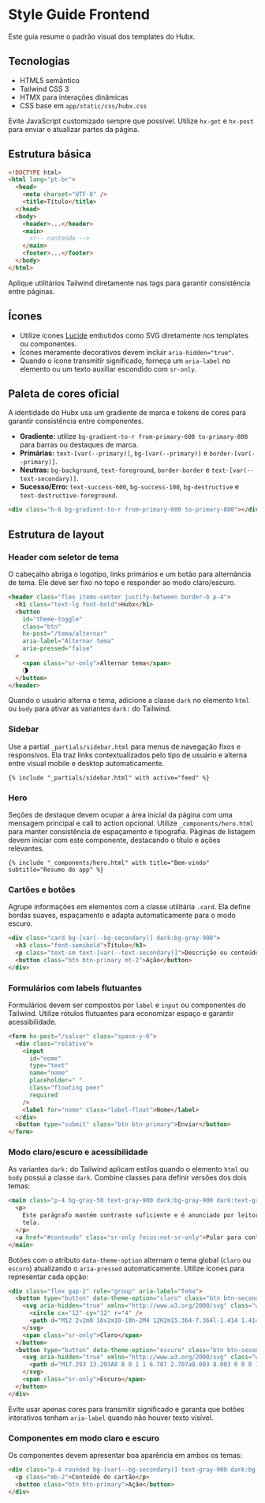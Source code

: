 # Style Guide Frontend

Este guia resume o padrão visual dos templates do Hubx.

## Tecnologias

- HTML5 semântico
- Tailwind CSS 3
- HTMX para interações dinâmicas
- CSS base em `app/static/css/hubx.css`

Evite JavaScript customizado sempre que possível. Utilize `hx-get` e `hx-post` para enviar e atualizar partes da página.

## Estrutura básica

```html
<!DOCTYPE html>
<html lang="pt-br">
  <head>
    <meta charset="UTF-8" />
    <title>Título</title>
  </head>
  <body>
    <header>...</header>
    <main>
      <!-- conteúdo -->
    </main>
    <footer>...</footer>
  </body>
</html>
```

Aplique utilitários Tailwind diretamente nas tags para garantir consistência entre páginas.

## Ícones

- Utilize ícones [Lucide](https://lucide.dev) embutidos como SVG diretamente nos templates ou componentes.
- Ícones meramente decorativos devem incluir `aria-hidden="true"`.
- Quando o ícone transmitir significado, forneça um `aria-label` no elemento ou um texto auxiliar escondido com `sr-only`.

## Paleta de cores oficial

A identidade do Hubx usa um gradiente de marca e tokens de cores para garantir
consistência entre componentes.

- **Gradiente:** utilize `bg-gradient-to-r from-primary-600 to-primary-800` para
  barras ou destaques de marca.
- **Primárias:** `text-[var(--primary)]`, `bg-[var(--primary)]` e
  `border-[var(--primary)]`.
- **Neutras:** `bg-background`, `text-foreground`, `border-border` e
  `text-[var(--text-secondary)]`.
- **Sucesso/Erro:** `text-success-600`, `bg-success-100`, `bg-destructive` e
  `text-destructive-foreground`.

```html
<div class="h-8 bg-gradient-to-r from-primary-600 to-primary-800"></div>
```

## Estrutura de layout

### Header com seletor de tema

O cabeçalho abriga o logotipo, links primários e um botão para alternância de
tema. Ele deve ser fixo no topo e responder ao modo claro/escuro.

```html
<header class="flex items-center justify-between border-b p-4">
  <h1 class="text-lg font-bold">Hubx</h1>
  <button
    id="theme-toggle"
    class="btn"
    hx-post="/tema/alternar"
    aria-label="Alternar tema"
    aria-pressed="false"
  >
    <span class="sr-only">Alternar tema</span>
    🌗
  </button>
</header>
```

Quando o usuário alterna o tema, adicione a classe `dark` no elemento `html`
ou `body` para ativar as variantes `dark:` do Tailwind.

### Sidebar

Use a partial `_partials/sidebar.html` para menus de navegação fixos e
responsivos. Ela traz links contextualizados pelo tipo de usuário e alterna
entre visual mobile e desktop automaticamente.

```django
{% include "_partials/sidebar.html" with active="feed" %}
```

### Hero

Seções de destaque devem ocupar a área inicial da página com uma mensagem
principal e call to action opcional. Utilize `_components/hero.html` para manter
consistência de espaçamento e tipografia. Páginas de listagem devem iniciar com
este componente, destacando o título e ações relevantes.

```django
{% include "_components/hero.html" with title="Bem-vindo" subtitle="Resumo do app" %}
```

### Cartões e botões

Agrupe informações em elementos com a classe utilitária `.card`. Ela define
bordas suaves, espaçamento e adapta automaticamente para o modo escuro.

```html
<div class="card bg-[var(--bg-secondary)] dark:bg-gray-900">
  <h3 class="font-semibold">Título</h3>
  <p class="text-sm text-[var(--text-secondary)]">Descrição ou conteúdo.</p>
  <button class="btn btn-primary mt-2">Ação</button>
</div>
```

### Formulários com labels flutuantes

Formulários devem ser compostos por `label` e `input` ou componentes do
Tailwind. Utilize rótulos flutuantes para economizar espaço e garantir
acessibilidade.

```html
<form hx-post="/salvar" class="space-y-6">
  <div class="relative">
    <input
      id="nome"
      type="text"
      name="nome"
      placeholder=" "
      class="floating peer"
      required
    />
    <label for="nome" class="label-float">Nome</label>
  </div>
  <button type="submit" class="btn btn-primary">Enviar</button>
</form>
```

### Modo claro/escuro e acessibilidade

As variantes `dark:` do Tailwind aplicam estilos quando o elemento `html` ou
`body` possui a classe `dark`. Combine classes para definir versões dos dois
temas:

```html
<main class="p-4 bg-gray-50 text-gray-900 dark:bg-gray-900 dark:text-gray-100">
  <p>
    Este parágrafo mantém contraste suficiente e é anunciado por leitores de
    tela.
  </p>
  <a href="#conteudo" class="sr-only focus:not-sr-only">Pular para conteúdo</a>
</main>
```

Botões com o atributo `data-theme-option` alternam o tema global (`claro` ou
`escuro`) atualizando o `aria-pressed` automaticamente. Utilize ícones para
representar cada opção:

```html
<div class="flex gap-2" role="group" aria-label="Tema">
  <button type="button" data-theme-option="claro" class="btn btn-secondary">
    <svg aria-hidden="true" xmlns="http://www.w3.org/2000/svg" class="w-5 h-5" fill="none" viewBox="0 0 24 24" stroke="currentColor" stroke-width="2" stroke-linecap="round" stroke-linejoin="round">
      <circle cx="12" cy="12" r="4" />
      <path d="M12 2v2m0 16v2m10-10h-2M4 12H2m15.364-7.364l-1.414 1.414M6.05 17.95l-1.414 1.414m12.728 0l-1.414-1.414M6.05 6.05 4.636 4.636" />
    </svg>
    <span class="sr-only">Claro</span>
  </button>
  <button type="button" data-theme-option="escuro" class="btn btn-secondary">
    <svg aria-hidden="true" xmlns="http://www.w3.org/2000/svg" class="w-5 h-5" fill="currentColor" viewBox="0 0 20 20">
      <path d="M17.293 13.293A8 8 0 1 1 6.707 2.707a8.003 8.003 0 0 0 10.586 10.586z" />
    </svg>
    <span class="sr-only">Escuro</span>
  </button>
</div>
```

Evite usar apenas cores para transmitir significado e garanta que botões
interativos tenham `aria-label` quando não houver texto visível.

### Componentes em modo claro e escuro

Os componentes devem apresentar boa aparência em ambos os temas:

```html
<div class="p-4 rounded bg-[var(--bg-secondary)] text-gray-900 dark:bg-gray-800 dark:text-gray-100">
  <p class="mb-2">Conteúdo do cartão</p>
  <button class="btn btn-primary">Ação</button>
</div>
```
